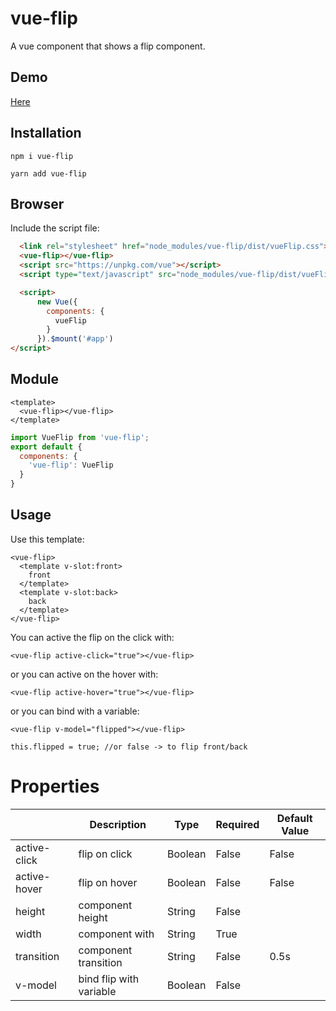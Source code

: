 # vue-flip

A vue component that shows a flip component.

## Demo

[Here](https://kgrandemange.github.io/vue-flip/)

## Installation

`npm i vue-flip`

`yarn add vue-flip`

## Browser

Include the script file:

```html
  <link rel="stylesheet" href="node_modules/vue-flip/dist/vueFlip.css">
  <vue-flip></vue-flip>
  <script src="https://unpkg.com/vue"></script>
  <script type="text/javascript" src="node_modules/vue-flip/dist/vueFlip.common.js"></script>

  <script>
      new Vue({
        components: {
          vueFlip
        }
      }).$mount('#app')
</script>
```
## Module

```vue
<template>
  <vue-flip></vue-flip>
</template>
```

```javascript
import VueFlip from 'vue-flip';
export default {
  components: {
    'vue-flip': VueFlip
  }
}
```

## Usage

Use this template:

```vue
<vue-flip>
  <template v-slot:front>
    front
  </template>
  <template v-slot:back>
    back
  </template>
</vue-flip>
```

You can active the flip on the click with:

```vue
<vue-flip active-click="true"></vue-flip>
```

or you can active on the hover with:

```vue
<vue-flip active-hover="true"></vue-flip>
```

or you can bind with a variable:

```vue
<vue-flip v-model="flipped"></vue-flip>
```

```vue
this.flipped = true; //or false -> to flip front/back
```

# Properties

|               | Description             | Type    | Required | Default Value |
| ------------- | ----------------------- | ------- | -------- | ------------- |
| active-click  | flip on click           | Boolean | False    | False         |
| active-hover  | flip on hover           | Boolean | False    | False         |
| height        | component height        | String  | False    |               |
| width         | component with          | String  | True     |               |
| transition    | component transition    | String  | False    | 0.5s          |
| v-model       | bind flip with variable | Boolean | False    |               |
